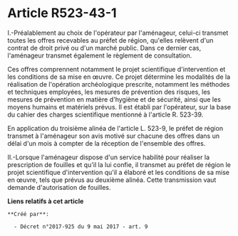 # Article R523-43-1

I.-Préalablement au choix de l'opérateur par l'aménageur, celui-ci transmet toutes les offres recevables au préfet de région,
qu'elles relèvent d'un contrat de droit privé ou d'un marché public. Dans ce dernier cas, l'aménageur transmet également le
règlement de consultation.

Ces offres comprennent notamment le projet scientifique d'intervention et les conditions de sa mise en œuvre. Ce projet
détermine les modalités de la réalisation de l'opération archéologique prescrite, notamment les méthodes et techniques
employées, les mesures de prévention des risques, les mesures de prévention en matière d'hygiène et de sécurité, ainsi que
les moyens humains et matériels prévus. Il est établi par l'opérateur, sur la base du cahier des charges scientifique
mentionné à l'article R. 523-39.

En application du troisième alinéa de l'article L. 523-9, le préfet de région transmet à l'aménageur son avis motivé sur
chacune des offres dans un délai d'un mois à compter de la réception de l'ensemble des offres.

II.-Lorsque l'aménageur dispose d'un service habilité pour réaliser la prescription de fouilles et qu'il la lui confie, il
transmet au préfet de région le projet scientifique d'intervention qu'il a élaboré et les conditions de sa mise en œuvre,
tels que prévus au deuxième alinéa. Cette transmission vaut demande d'autorisation de fouilles.

**Liens relatifs à cet article**

	**Créé par**:

	  - Décret n°2017-925 du 9 mai 2017 - art. 9
